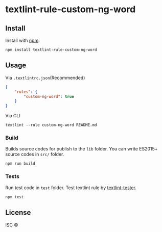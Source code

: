 # textlint-rule-custom-ng-word



## Install

Install with [npm](https://www.npmjs.com/):

    npm install textlint-rule-custom-ng-word

## Usage

Via `.textlintrc.json`(Recommended)

```json
{
    "rules": {
        "custom-ng-word": true
    }
}
```

Via CLI

```
textlint --rule custom-ng-word README.md
```

### Build

Builds source codes for publish to the `lib` folder.
You can write ES2015+ source codes in `src/` folder.

    npm run build

### Tests

Run test code in `test` folder.
Test textlint rule by [textlint-tester](https://github.com/textlint/textlint-tester).

    npm test

## License

ISC © 
